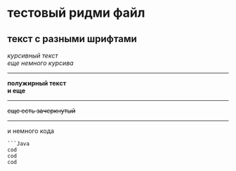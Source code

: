 # тестовый ридми файл
## текст с разными шрифтами
*курсивный текст* <br>
*еще немного курсива* <br>

---


**полужирный текст** <br>
**и еще** <br>

---

~~еще есть зачеркнутый~~ <br>

---

и немного кода 
```
```Java
cod
cod
cod
```
 